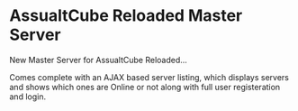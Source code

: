 AssualtCube Reloaded Master Server
==================

New Master Server for AssualtCube Reloaded...

Comes complete with an AJAX based server listing, which displays servers and shows which ones are
Online or not along with full user registeration and login.